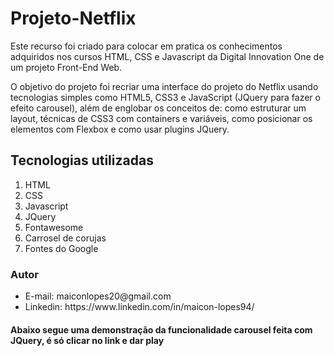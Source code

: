 <h1>Projeto-Netflix</h1>
Este recurso foi criado para colocar em pratica os conhecimentos adquiridos nos cursos HTML, CSS e Javascript da Digital Innovation One de um projeto Front-End Web.

O objetivo do projeto foi recriar uma interface do projeto do Netflix usando tecnologias simples como HTML5, CSS3 e JavaScript (JQuery para fazer o efeito carousel), além de 
englobar os conceitos de: como estruturar um layout, técnicas de CSS3 com containers e variáveis, como posicionar os elementos com Flexbox e como usar plugins JQuery.

<h2>Tecnologias utilizadas</h2>
<ol>
<li>HTML</li>
<li>CSS</li>
<li>Javascript</li>
<li>JQuery</li>
<li>Fontawesome</li>
<li>Carrosel de corujas</li>
<li>Fontes do Google</li>
</ol>

<h3>Autor</h3>
<ul>
  <li>E-mail: maiconlopes20@gmail.com</li>
  <li>Linkedin: https://www.linkedin.com/in/maicon-lopes94/</li>
</ul>

<h4>Abaixo segue uma demonstração da funcionalidade carousel feita com JQuery, é só clicar no link e dar play</h4>


